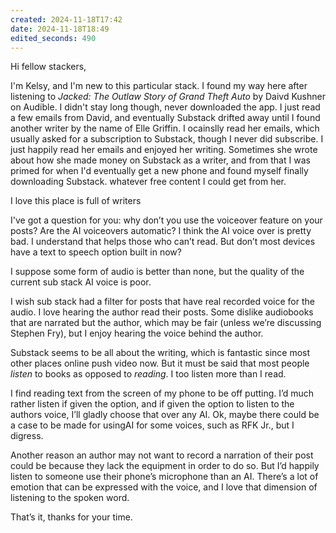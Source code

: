 ```yaml
---
created: 2024-11-18T17:42
date: 2024-11-18T18:49
edited_seconds: 490
---
```

Hi fellow stackers,

I'm Kelsy, and I'm new to this particular stack. I found my way here after listening to _Jacked: The Outlaw Story of Grand Theft Auto_ by Daivd Kushner on Audible. I didn't stay long though, never downloaded the app. I just read a few emails from David, and eventually Substack drifted away until I found another writer by the name of Elle Griffin. I ocainslly read her emails, which usually asked for a subscription to Substack, though I never did subscribe. I just happily read her emails and enjoyed her writing. Sometimes she wrote about how she made money on Substack as a writer, and from that I was primed for when I'd eventually get a new phone and found myself finally downloading Substack. whatever free content I could get from her.

I love this place is full of writers

I've got a question for you: why don’t you use the voiceover feature on your posts? Are the AI voiceovers automatic? I think the AI voice over is pretty bad. I understand that helps those who can’t read. But don’t most devices have a text to speech option built in now? 

I suppose some form of audio is better than none, but the quality of the current sub stack AI voice is poor.

I wish sub stack had a filter for posts that have real recorded voice for the audio. I love hearing the author read their posts. Some dislike audiobooks that are narrated but the author, which may be fair (unless we’re discussing Stephen Fry), but I enjoy hearing the voice behind the author. 

Substack seems to be all about the writing, which is fantastic since most other places online push video now. But it must be said that most people *listen* to books as opposed to *reading*. I too listen more than I read. 

I find reading text from the screen of my phone to be off putting. I’d much rather listen if given the option, and if given the option to listen to the authors voice, I’ll gladly choose that over any AI. Ok, maybe there could be a case to be made for usingAI for some voices, such as RFK Jr., but I digress. 

Another reason an author may not want to record a narration of their post could be because they lack the equipment in order to do so. But I’d happily listen to someone use their phone’s microphone than an AI. There’s a lot of emotion that can be expressed with the voice, and I love that dimension of listening to the spoken word. 

That’s it, thanks for your time. 